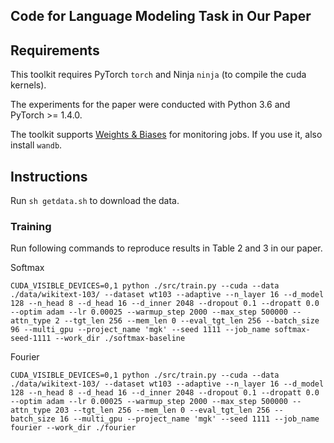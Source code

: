 ## Code for Language Modeling Task in Our Paper

## Requirements
This toolkit requires PyTorch `torch` and Ninja `ninja` (to compile the cuda kernels).

The experiments for the paper were conducted with Python 3.6 and PyTorch >= 1.4.0.

The toolkit supports [Weights & Biases](https://docs.wandb.ai/) for monitoring jobs. If you use it, also install `wandb`.

## Instructions

Run `sh getdata.sh` to download the data.

### Training

Run following commands to reproduce results in Table 2 and 3 in our paper.

Softmax
```
CUDA_VISIBLE_DEVICES=0,1 python ./src/train.py --cuda --data ./data/wikitext-103/ --dataset wt103 --adaptive --n_layer 16 --d_model 128 --n_head 8 --d_head 16 --d_inner 2048 --dropout 0.1 --dropatt 0.0 --optim adam --lr 0.00025 --warmup_step 2000 --max_step 500000 --attn_type 2 --tgt_len 256 --mem_len 0 --eval_tgt_len 256 --batch_size 96 --multi_gpu --project_name 'mgk' --seed 1111 --job_name softmax-seed-1111 --work_dir ./softmax-baseline
```

Fourier
```
CUDA_VISIBLE_DEVICES=0,1 python ./src/train.py --cuda --data ./data/wikitext-103/ --dataset wt103 --adaptive --n_layer 16 --d_model 128 --n_head 8 --d_head 16 --d_inner 2048 --dropout 0.1 --dropatt 0.0 --optim adam --lr 0.00025 --warmup_step 2000 --max_step 500000 --attn_type 203 --tgt_len 256 --mem_len 0 --eval_tgt_len 256 --batch_size 16 --multi_gpu --project_name 'mgk' --seed 1111 --job_name fourier --work_dir ./fourier
```